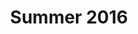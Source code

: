 ---
title: Summer 2016
product-category: Test
products:
  - wine: collections/afternoon-collection
    year: '2012'
    ava: lodi
    price: '24'
    image_path:
  - wine: white/south-coast-chardonnay
    year: '2013'
    ava: south-coast
    price: '24'
    image_path:
  - wine: white/south-coast-sauvignon-blanc
    year: '2013'
    ava: south-coast
    price: '24'
    image_path:
---